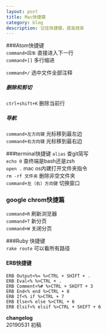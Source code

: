 ```yaml
---
layout: post
title: Mac快捷键
category: blog
description: 记住快捷键，提高效率  
---
```


###Atom快捷键   
`command+回车`  直接进入下一行       
`command+[]` 多行缩进   
  
`command+/`  选中文件全部注释   
##### 删除和剪切 
`ctrl+shift+K`  删除当前行  
##### 导航  
`command+左方向键`  光标移到最左边    
`command+右方向键`  光标移到最右边 

###terminal快捷键
`alias`  查git简写  
`echo 0` 查终端是bash还是zsh  
`open .`   mac os内建打开文件夹指令   
`rm -rf 文件夹`  删除非空文件夹   
`command+左（右）方向键` 切换窗口     
 
### google chrom快捷篇   
 `command+R`  刷新浏览器  
 `command+T`  新分页   
 `command+W`  关闭分页  
 
###Ruby 快捷键  
`rake route`  可以看所有路径  
#### ERB快捷键 
```
ERB Output<%= %>CTRL + SHIFT + . 
ERB Eval<% %>CTRL + . 
ERB Comment<%# %>CTRL + SHIFT + 3 
ERB End<% end %>CTRL + 8 
ERB If<% if %>CTRL + 7 
ERB Else<% else %>CTRL + 6 
ERB Elsif<% elsif %>CTRL + SHIFT + 6

```

**changelog**  
20190531 初稿  

